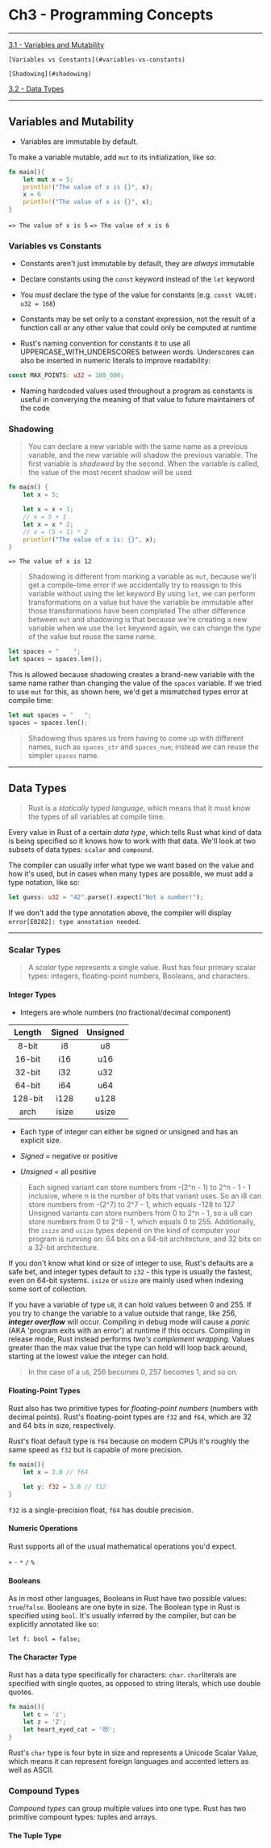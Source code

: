 # Ch3 - Programming Concepts

---

[3.1 - Variables and Mutability](#variables-and-mutability)

    [Variables vs Constants](#variables-vs-constants)

    [Shadowing](#shadowing)

[3.2 - Data Types](#data-types)

---

## Variables and Mutability

- Variables are immutable by default.

To make a variable mutable, add `mut` to its initialization, like so:

```rust
fn main(){
    let mut x = 5;
    println!("The value of x is {}", x);
    x = 6
    println!("The value of x is {}", x);
}
```

`=> The value of x is 5`
`=> The value of x is 6`

### Variables vs Constants

- Constants aren't just immutable by default, they are _always_ immutable

- Declare constants using the `const` keyword instead of the `let` keyword

- You _must_ declare the type of the value for constants (e.g. `const VALUE: u32 = 168`)

- Constants may be set only to a constant expression, not the result of a function call or any other value that could only be computed at runtime

- Rust's naming convention for constants it to use all UPPERCASE_WITH_UNDERSCORES between words. Underscores can also be inserted in numeric literals to improve readability:

```rust
const MAX_POINTS: u32 = 100_000;
```

- Naming hardcoded values used throughout a program as constants is useful in converying the meaning of that value to future maintainers of the code

### Shadowing

> You can declare a new variable with the same name as a previous variable, and the new variable will shadow the previous variable. The first variable is _shadowed_ by the second. When the variable is called, the value of the most recent shadow will be used


```rust
fn main() {
    let x = 5;

    let x = x + 1;
    // x = 5 + 1
    let x = x * 2;
    // x = (5 + 1) * 2
    println!("The value of x is: {}", x);
}
```

`=> The value of x is 12`

> Shadowing is different from marking a variable as `mut`, because we'll get a compile-time error if we accidentally try to reassign to this variable without using the let keyword
> By using `let`, we can perform transformations on a value but have the variable be immutable after those transformations have been completed
> The other difference between `mut` and shadowing is that because we're creating a new variable when we use the `let` keyword again, we can change the _type_ of the value but reuse the same name.

```rust
let spaces = "    ";
let spaces = spaces.len();
```

This is allowed because shadowing creates a brand-new variable with the same name rather than changing the value of the `spaces` variable. If we tried to use `mut` for this, as shown here, we'd get a mismatched types error at compile time:

```rust
let mut spaces = "   ";
spaces = spaces.len();
```

> Shadowing thus spares us from having to come up with different names, such as `spaces_str` and `spaces_num`; instead we can reuse the simpler `spaces` name.

---

## Data Types

> Rust is a _statically typed language_, which means that it must know the types of all variables at compile time.

Every value in Rust of a certain _data type_, which tells Rust what kind of data is being specified so it knows how to work with that data. We'll look at two subsets of data types: `scalar` and `compound`.

The compiler can usually infer what type we want based on the value and how it's used, but in cases when many types are possible, we must add a type notation, like so:

```rust
let guess: u32 = "42".parse().expect("Not a number!");
```

If we don't add the type annotation above, the compiler will display `error[E0282]: type annotation needed`.

---

### Scalar Types

> A _scalar_ type represents a single value. Rust has four primary scalar types: integers, floating-point numbers, Booleans, and characters.

#### Integer Types

- Integers are whole numbers (no fractional/decimal component)


|  Length | Signed | Unsigned |
|:-------:|:------:|:--------:|
| 8-bit   |   i8   |    u8    |
| 16-bit  |   i16  |    u16   |
| 32-bit  |   i32  |    u32   |
| 64-bit  |   i64  |    u64   |
| 128-bit |  i128  |   u128   |
| arch    |  isize |   usize  |

- Each type of integer can either be signed or unsigned and has an explicit size.

- _Signed_ = negative or positive

- _Unsigned_ = all positive

> Each signed variant can store numbers from -(2^n - 1) to 2^n - 1 - 1 inclusive, where n is the number of bits that variant uses. So an i8 can store numbers from -(2^7) to 2^7 - 1, which equals -128 to 127
> Unsigned variants can store numbers from 0 to 2^n - 1, so a u8 can store numbers from 0 to 2^8 - 1, which equals 0 to 255.
> Additionally, the `isize` and `usize` types depend on the kind of computer your program is running on: 64 bits on a 64-bit architecture, and 32 bits on a 32-bit architecture.

If you don't know what kind or size of integer to use, Rust's defaults are a safe bet, and integer types default to `i32` - this type is usually the fastest, even on 64-bit systems. `isize` or `usize` are mainly used when indexing some sort of collection.

If you have a variable of type `u8`, it can hold values between 0 and 255. If you try to change the variable to a value outside that range, like 256, **_integer overflow_** will occur. Compiling in debug mode will cause a _panic_ (AKA 'program exits with an error') at runtime if this occurs. Compiling in release mode, Rust instead performs _two's complement wrapping_. Values greater than the max value that the type can hold will loop back around, starting at the lowest value the integer can hold. 

> In the case of a `u8`, 256 becomes 0, 257 becomes 1, and so on.


#### Floating-Point Types

Rust also has two primitive types for _floating-point numbers_ (numbers with decimal points). Rust's floating-point types are `f32` and `f64`, which are 32 and 64 bits in size, respectively.

Rust's float default type is `f64` because on modern CPUs it's roughly the same speed as `f32` but is capable of more precision.

```rust
fn main(){
    let x = 2.0 // f64

    let y: f32 = 3.0 // f32
}
```

`f32` is a single-precision float, `f64` has double precision.


#### Numeric Operations

Rust supports all of the usual mathematical operations you'd expect.

`+`
`-`
`*`
`/`
`%`

#### Booleans

As in most other languages, Booleans in Rust have two possible values: `true`/`false`. Booleans are one byte in size. The Boolean type in Rust is specified using `bool`. It's usually inferred by the compiler, but can be explicitly annotated like so:

`let f: bool = false;`

#### The Character Type

Rust has a data type specifically for characters: `char`. `char`literals are specified with single quotes, as opposed to string literals, which use double quotes.

```rust
fn main(){
    let c = 'z';
    let z = 'Z';
    let heart_eyed_cat = '😻';
}
```

Rust's `char` type is four byte in size and represents a Unicode Scalar Value, which means it can represent foreign languages and accented letters as well as ASCII.

### Compound Types

_Compound types_ can group multiple values into one type. Rust has two primitive compount types: tuples and arrays.

#### The Tuple Type
